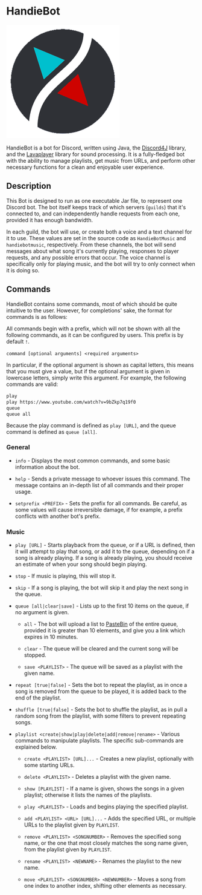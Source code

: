 # HandieBot

![AvatarIcon](/src/main/resources/avatarIcon.png)

HandieBot is a bot for Discord, written using Java, the [Discord4J](https://github.com/austinv11/Discord4J) library, and the [Lavaplayer](https://github.com/sedmelluq/lavaplayer) library for sound processing. It is a fully-fledged bot with the ability to manage playlists, get music from URLs, and perform other necessary functions for a clean and enjoyable user experience.

## Description

This Bot is designed to run as one executable Jar file, to represent one Discord bot. The bot itself keeps track of which servers (`guilds`) that it's connected to, and can independently handle requests from each one, provided it has enough bandwidth.

In each guild, the bot will use, or create both a voice and a text channel for it to use. These values are set in the source code as `HandieBotMusic` and `handiebotmusic`, respectively. From these channels, the bot will send messages about what song it's currently playing, responses to player requests, and any possible errors that occur. The voice channel is specifically only for playing music, and the bot will try to only connect when it is doing so.

## Commands

HandieBot contains some commands, most of which should be quite intuitive to the user. However, for completions' sake, the format for commands is as follows:

All commands begin with a prefix, which will not be shown with all the following commands, as it can be configured by users. This prefix is by default `!`.

`command [optional arguments] <required arguments>`

In particular, if the optional argument is shown as capital letters, this means that you must give a value, but if the optional argument is given in lowercase letters, simply write this argument. For example, the following commands are valid:

```text
play
play https://www.youtube.com/watch?v=9bZkp7q19f0
queue
queue all
```

Because the play command is defined as `play [URL]`, and the queue command is defined as `queue [all]`.

### General

* `info` - Displays the most common commands, and some basic information about the bot.

* `help` - Sends a private message to whoever issues this command. The message contains an in-depth list of all commands and their proper usage.

* `setprefix <PREFIX>` - Sets the prefix for all commands. Be careful, as some values will cause irreversible damage, if for example, a prefix conflicts with another bot's prefix.

### Music

* `play [URL]` - Starts playback from the queue, or if a URL is defined, then it will attempt to play that song, or add it to the queue, depending on if a song is already playing. If a song is already playing, you should receive an estimate of when your song should begin playing.

* `stop` - If music is playing, this will stop it.

* `skip` - If a song is playing, the bot will skip it and play the next song in the queue.

* `queue [all|clear|save]` - Lists up to the first 10 items on the queue, if no argument is given. 

    * `all` - The bot will upload a list to [PasteBin](http://pastebin.com) of the entire queue, provided it is greater than 10 elements, and give you a link which expires in 10 minutes. 
    
    * `clear` - The queue will be cleared and the current song will be stopped.
    
    * `save <PLAYLIST>` - The queue will be saved as a playlist with the given name.
    
* `repeat [true|false]` - Sets the bot to repeat the playlist, as in once a song is removed from the queue to be played, it is added back to the end of the playlist.

* `shuffle [true|false]` - Sets the bot to shuffle the playlist, as in pull a random song from the playlist, with some filters to prevent repeating songs.

* `playlist <create|show|play|delete|add|remove|rename>` - Various commands to manipulate playlists. The specific sub-commands are explained below. 
    * `create <PLAYLIST> [URL]...` - Creates a new playlist, optionally with some starting URLs.
    
    * `delete <PLAYLIST>` - Deletes a playlist with the given name.
       
    * `show [PLAYLIST]` - If a name is given, shows the songs in a given playlist; otherwise it lists the names of the playlists.
    
    * `play <PLAYLIST>` - Loads and begins playing the specified playlist.
    
    * `add <PLAYLIST> <URL> [URL]...` - Adds the specified URL, or multiple URLs to the playlist given by `PLAYLIST`.
    
    * `remove <PLAYLIST> <SONGNUMBER>` - Removes the specified song name, or the one that most closely matches the song name given, from the playlist given by `PLAYLIST`.
    
    * `rename <PLAYLIST> <NEWNAME>` - Renames the playlist to the new name.
    
    * `move <PLAYLIST> <SONGNUMBER> <NEWNUMBER>` - Moves a song from one index to another index, shifting other elements as necessary.
    
